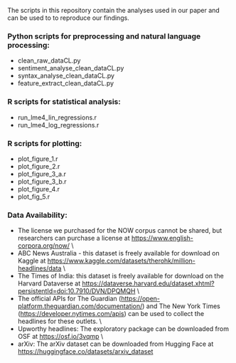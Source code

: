 The scripts in this repository contain the analyses used in our paper and can be used to to reproduce our findings.


### Python scripts for preprocessing and natural language processing:  
- clean_raw_dataCL.py
- sentiment_analyse_clean_dataCL.py
- syntax_analyse_clean_dataCL.py
- feature_extract_clean_dataCL.py


### R scripts for statistical analysis: 
- run_lme4_lin_regressions.r
- run_lme4_log_regressions.r


### R scripts for plotting: 
- plot_figure_1.r
- plot_figure_2.r
- plot_figure_3_a.r
- plot_figure_3_b.r
- plot_figure_4.r
- plot_fig_5.r


### Data Availability:

- The license we purchased for the NOW corpus cannot be shared, but researchers can purchase a license at https://www.english-corpora.org/now/ \
- ABC News Australia - this dataset is freely available for download on Kaggle at https://www.kaggle.com/datasets/therohk/million-headlines/data \
- The Times of India: this dataset is freely available for download on the Harvard Dataverse at https://dataverse.harvard.edu/dataset.xhtml?persistentId=doi:10.7910/DVN/DPQMQH \
- The official APIs for The Guardian (https://open-platform.theguardian.com/documentation/) and The New York Times (https://developer.nytimes.com/apis) can be used to collect the headlines for these outlets. \
- Upworthy headlines: The exploratory package can be downloaded from OSF at https://osf.io/3vqmp  \
- arXiv: The arXiv dataset can be downloaded from Hugging Face at https://huggingface.co/datasets/arxiv_dataset
